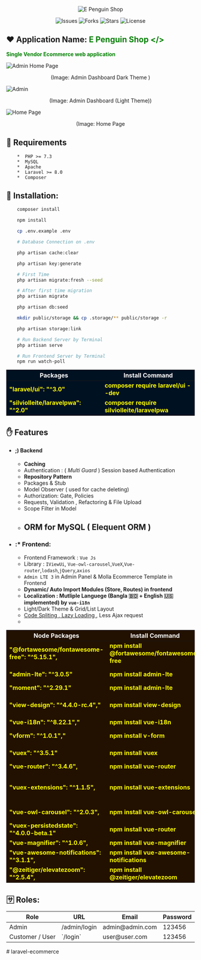 <p align="center"><img src="docs/images/logo.png" alt="E Penguin Shop" style="margin: 0px 15%;text-align:center;"/>
</p>
<p align="center">
<img src="https://img.shields.io/github/issues/samayun/ecommerce-laravel-vue" alt="Issues">
<img src="https://img.shields.io/github/forks/samayun/ecommerce-laravel-vue" alt="Forks">

<img src="https://img.shields.io/github/stars/samayun/ecommerce-laravel-vue?color=%2312ff65&label=Stars&logo=Star&logoColor=green&style=flat" alt="Stars">
<img src="https://img.shields.io/github/license/samayun/ecommerce-laravel-vue" alt="License">
</p>

## :heart: Application Name: <b style="color:green;"> E Penguin Shop </>

<p> Single Vendor Ecommerce web application </p>
</b>

![Admin Home Page](docs/images/admin-dashboard-dark.png)

<p style="text-align:center"> (Image:  Admin Dashboard Dark Theme ) </p>

![Admin ](docs/images/admin-dashboard-light.png)

<p style="text-align:center"> (Image:  Admin Dashboard (Light Theme)) </p>

![Home Page](docs/images/home.png)

<p style="text-align:center"> (Image:  Home Page  </p>

## :hugs: Requirements

        *  PHP >= 7.3
        *  MySQL
        *  Apache
        *  Laravel >= 8.0
        *  Composer

## :clap: Installation:

```bash
    composer install

    npm install

    cp .env.example .env

    # Database Connection on .env

    php artisan cache:clear

    php artisan key:generate

    # First Time
    php artisan migrate:fresh --seed

    # After first time migration
    php artisan migrate

    php artisan db:seed

    mkdir public/storage && cp .storage/** public/storage -r

    php artisan storage:link

    # Run Backend Server by Terminal
    php artisan serve

    # Run Frontend Server by Terminal
    npm run watch-poll

```

<table width="80%" style="margin-top:10px;margin-bottom:10px;color:yellow;font-weight:bold;background:#012;">
    <thead>
        <th style="text-align:center;margin-left: 120px;width:40%;color:#fff">Packages</th>
        <th style="text-align:center;margin-left: 120px;width:40%;color:#fff"> Install Command </th>
    </thead>
    <tbody>
        <tr>
            <td> "laravel/ui": "^3.0" </td>
            <td> composer require laravel/ui --dev </td>
        <tr> 
            <td>  "silviolleite/laravelpwa": "^2.0" </td>
            <td>  composer require silviolleite/laravelpwa </td>
        </tr> 
    </tbody>
</table>

## :hand: Features

-   #### ;) Backend
    -   **Caching**
    -   Authentication : ( _Multi Guard_ ) Session based Authentication
    -   **Repository Pattern**
    -   Packages & Stub
    -   Model Observer ( used for cache deleting)
    -   Authorization: Gate, Policies
    -   Requests, Validation , Refactoring & File Upload
    -   Scope Filter in Model
    -   ## ORM for MySQL ( Elequent ORM )
-   ### :\* Frontend:
    -   Frontend Framework : `Vue Js`
    -   Library : `IViewUi`, `Vue-owl-carousel`,`VueX`,`Vue-router`,`lodash`,`jQuery`,`axios`
    -   `Admin LTE 3` in Admin Panel & Molla Ecommerce Template in Frontend
    -   **Dynamic/ Auto Import Modules (Store, Routes) in frontend**
    -   **Localization : Mutliple Languege (Bangla :bangladesh: + English :us: implemented) by `vue-i18n`**
    -   Light/Dark Theme & Grid/List Layout
    -   <u color="red">Code Spliting , Lazy Loading </u>, Less Ajax request
    -

<table width="80%" style="margin-top:10px;margin-bottom:10px;color:yellow;font-weight:bold;background:#210;">
    <thead>
        <th style="text-align:center;margin-left: 120px;width:40%;color:#fff">Node Packages</th>
        <th style="text-align:center;margin-left: 120px;width:40%;color:#fff"> Install Command </th>
        <th style="color:#fff"> Why Use It  </th>
    </thead>
    <tbody>
        <tr>
            <td> "@fortawesome/fontawesome-free": "^5.15.1", </td>
            <td> npm install @fortawesome/fontawesome-free </td>
        <tr> 
            <td>   "admin-lte": "^3.0.5" </td>
            <td> npm install admin-lte </td>
            <td> Open Source Dashboard </td>
        </tr>
        <tr> 
            <td>  "moment": "^2.29.1" </td>
            <td> npm install admin-lte </td>
        </tr> 
        <tr> 
            <td> "view-design": "^4.4.0-rc.4"," </td>
            <td> npm install view-design </td>
            <td> UI Widget Component Library </td>
        </tr>
        <tr> 
            <td> "vue-i18n": "^8.22.1"," </td>
            <td> npm install vue-i18n </td>
            <td> Localization </td>
        </tr> 
        <tr> 
            <td> "vform": "^1.0.1"," </td>
            <td> npm install v-form </td>
            <td> Form Validation </td>
        </tr> 
        <tr> 
            <td> "vuex": "^3.5.1" </td>
            <td> npm install vuex </td>
            <td> State Management </td>
        </tr> 
        <tr> 
            <td> "vue-router": "^3.4.6", </td>
            <td> npm install vue-router </td>
            <td> Routing   </td>
        </tr> 
        <tr> 
            <td> "vuex-extensions": "^1.1.5", </td>
            <td> npm install vue-extensions </td>
            <td> RESET State & Mixins in Vuex (Tiny package) </td>
        </tr> 
        <tr> 
            <td>"vue-owl-carousel": "^2.0.3", </td>
            <td> npm install vue-owl-carousel </td>
            <td> Owl Carousel   </td>
        </tr> 
        <tr> 
            <td> "vuex-persistedstate": "^4.0.0-beta.1" </td>
            <td> npm install vue-router </td>
            <td> Routing   </td>
        </tr> 
        <tr> 
            <td>"vue-magnifier": "^1.0.6", </td>
            <td> npm install vue-magnifier </td>
            <td>  Zoom Image  </td>
        </tr> 
        <tr> 
            <td>"vue-awesome-notifications": "^3.1.1", </td>
            <td> npm install vue-awesome-notifications </td>
            <td>    </td> 
        </tr> 
        <tr> 
            <td> "@zeitiger/elevatezoom": "^2.5.4", </td>
            <td> npm install @zeitiger/elevatezoom </td>
            <td>    </td>
        </tr>
    </tbody>
</table>

## :sa: Roles:

<table>
    <thead>
        <th>Role</th>
        <th>URL</th>
        <th>Email</th>
        <th>Password</th>
        </thead>
    <tbody>
        <tr> 
            <td>Admin</td>
            <td> /admin/login </td>
            <td>admin@admin.com</td>
            <td> 123456 </td>
        </tr>
        <tr> 
            <td> Customer / User </td>
            <td> `/login` </td>
            <td>user@user.com</td>
            <td>123456</td>
        </tr>
    </tbody>
</table>
# laravel-ecommerce
